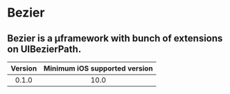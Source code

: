 # Bezier

## Bezier is a µframework with bunch of extensions on UIBezierPath.

| Version | Minimum iOS supported version |
|:-------:|:-----------------------------:|
| 0.1.0 | 10.0 |
